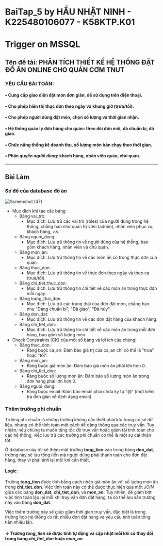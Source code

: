 # BaiTap_5 by HẦU NHẬT NINH - K225480106077 - K58KTP.K01
# Trigger on MSSQL
## Tên đề tài: PHÂN TÍCH THIẾT KẾ HỆ THỐNG ĐẶT ĐỒ ĂN ONLINE CHO QUÁN CƠM TNUT
### YÊU CẦU BÀI TOÁN:
#### •	Cung cấp giao diện đặt món đơn giản, dễ sử dụng trên điện thoại.
#### •	Cho phép hiển thị thực đơn theo ngày và khung giờ (trưa/tối).
#### •	Cho phép người dùng đặt món, chọn số lượng và thời gian nhận.
#### •	Hệ thống quản lý đơn hàng cho quán: theo dõi đơn mới, đã chuẩn bị, đã giao.
#### •	Chức năng thống kê doanh thu, số lượng món bán chạy theo thời gian.
#### •	Phân quyền người dùng: khách hàng, nhân viên quán, chủ quán.
---
## Bài Làm
### Sơ đồ của database đồ án

   ![Screenshot (47)](https://github.com/user-attachments/assets/e5317a90-445a-4136-b04e-633ad745ba6d)

- Mục đích khi tạo các bảng:
   - Bảng vai_tro:
     - Mục đích: Lưu trữ các vai trò (roles) của người dùng trong hệ thống, chẳng hạn như quản trị viên (admin), nhân viên phục vụ, khách hàng, v.v.
   - Bảng nguoi_dung:
     - Mục đích: Lưu trữ thông tin về người dùng của hệ thống, bao gồm khách hàng, nhân viên và chủ quán.
   - Bảng mon_an:        
     - Mục đích: Lưu trữ thông tin về các món ăn có trong thực đơn của quán.
   - Bảng thuc_don:
     - Mục đích: Lưu trữ thông tin về thực đơn theo ngày và theo ca (trưa/tối).
   - Bảng chi_tiet_thuc_don:
     - Mục đích: Lưu trữ thông tin chi tiết về các món ăn trong thực đơn mỗi ngày.    
   - Bảng trang_thai_don:
     - Mục đích: Lưu trữ các trạng thái của đơn đặt món, chẳng hạn như "Đang chuẩn bị", "Đã giao", "Đã hủy".
   - Bảng don_dat:
     - Mục đích: Lưu trữ thông tin về các đơn đặt hàng của khách hàng.
   - Bảng chi_tiet_don:
     - Mục đích: Lưu trữ thông tin chi tiết về các món ăn trong mỗi đơn hàng, bao gồm số lượng món.    
 - Check Constraints (CK) của một số bảng và lợi ích của chúng:
   - Bảng thuc_don:
     - Ràng buộc ca_an: Đảm bảo giá trị của ca_an chỉ có thể là "trưa" hoặc "tối".
   - Bảng mon_an:
	  - Ràng buộc giá món ăn: Đảm bảo giá món ăn phải lớn hơn 0.
   - Bảng chi_tiet_don:
     - Ràng buộc số lượng món ăn: Đảm bảo số lượng món ăn trong đơn hàng phải lớn hơn 0.
   - Bảng nguoi_dung:
     - Ràng buộc email: Đảm bảo email phải chứa ký tự "@" (một kiểm tra đơn giản về định dạng email).
### Thêm trường phi chuẩn

  Trường phi chuẩn là những trường không cần thiết phải lưu trong cơ sở dữ liệu, nhưng có thể tính toán một cách dễ dàng thông qua các truy vấn. Tuy nhiên, nếu chúng ta muốn tăng tốc độ truy vấn hoặc giảm tải tính toán cho các hệ thống, việc lưu trữ các trường phi chuẩn có thể là một sự cải thiện tốt.
  
  Ở database này tôi sẽ thêm một trường __tong_tien__ vào trong bảng __don_dat__, trường này sẽ lưu tổng tiền mà người dùng phải thanh toán cho đơn đặt hàng, thay vì phải tính lại mỗi khi cần thiết.

  #### Logic:

  Trường __tong_tien__ được tính bằng cách nhân giá món ăn với số lượng món ăn trong __chi_tiet_don__. Việc tính toán này có thể được thực hiện qua một *JOIN* giữa các bảng __don_dat__, __chi_tiet_don__, và __mon_an__. Tuy nhiên, để giảm bớt việc tính toán lặp lại mỗi khi truy vấn đơn đặt hàng, ta có thể lưu sẵn trường này vào bảng __don_dat__.

  Việc thêm trường này sẽ giúp giảm thời gian truy vấn, đặc biệt là trong trường hợp hệ thống có rất nhiều đơn đặt hàng và yêu cầu tính toán tổng tiền nhiều lần. 

  #### => Trường *tong_tien* sẽ được tính tự động và cập nhật mỗi khi có thay đổi trong bảng *chi_tiet_don* hoặc *mon_an*.













